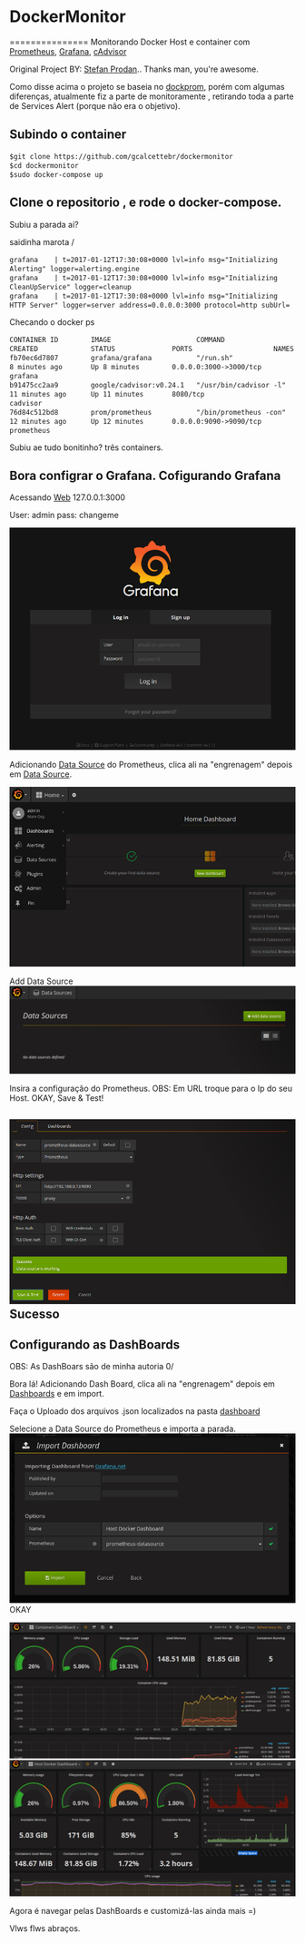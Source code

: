 # DockerMonitor
===============
Monitorando Docker Host e container com [Prometheus](https://prometheus.io/), [Grafana](http://grafana.org/), [cAdvisor](https://github.com/google/cadvisor) 

Original Project BY: [Stefan Prodan](https://github.com/stefanprodan).. Thanks man, you're awesome.

Como disse acima o projeto se baseia no [dockprom](https://github.com/stefanprodan/dockprom), porém com algumas diferenças, atualmente fiz a parte de monitoramente , retirando toda a parte de Services Alert (porque não era o objetivo).

Subindo o container
-------------------
```Shell
$git clone https://github.com/gcalcettebr/dockermonitor
$cd dockermonitor
$sudo docker-compose up
```
Clone o repositorio , e rode o docker-compose.
----------------------------------------------

Subiu a parada ai?

saidinha marota \/
```Shell
grafana    | t=2017-01-12T17:30:08+0000 lvl=info msg="Initializing Alerting" logger=alerting.engine
grafana    | t=2017-01-12T17:30:08+0000 lvl=info msg="Initializing CleanUpService" logger=cleanup
grafana    | t=2017-01-12T17:30:08+0000 lvl=info msg="Initializing HTTP Server" logger=server address=0.0.0.0:3000 protocol=http subUrl=
```
Checando o docker ps 
```Shell
CONTAINER ID        IMAGE                     COMMAND                  CREATED             STATUS              PORTS                    NAMES
fb70ec6d7807        grafana/grafana           "/run.sh"                8 minutes ago       Up 8 minutes        0.0.0.0:3000->3000/tcp   grafana
b91475cc2aa9        google/cadvisor:v0.24.1   "/usr/bin/cadvisor -l"   11 minutes ago      Up 11 minutes       8080/tcp                 cadvisor
76d84c512bd8        prom/prometheus           "/bin/prometheus -con"   12 minutes ago      Up 12 minutes       0.0.0.0:9090->9090/tcp   prometheus
``` 
Subiu ae tudo bonitinho? três containers.

Bora configrar o Grafana.
Cofigurando Grafana
-------------------

Acessando [Web](http://127.0.0.1:3000/login) 127.0.0.1:3000


User: admin  pass:  changeme

![alt tag](https://github.com/gcalcettebr/dockerizando/blob/master/jpg/iniciografana.png)

Adicionando [Data Source](http://127.0.0.1:3000/datasources) do Prometheus, clica ali na "engrenagem" depois em [Data Source](http://127.0.0.1:3000/datasources).

![alt tag](https://github.com/gcalcettebr/dockerizando/blob/master/jpg/adddashboar.png)

Add Data Source
![alt tag](https://github.com/gcalcettebr/dockerizando/blob/master/jpg/adddatadource.png)

Insira a configuração do Prometheus.
OBS: Em URL troque para o Ip do seu Host.
OKAY, 
Save & Test!

![alt tag](https://github.com/gcalcettebr/dockerizando/blob/master/jpg/configdatasource.png)
Sucesso
-------

Configurando as DashBoards
--------------------------
OBS: As DashBoars são de minha autoria 0/

Bora lá!
Adicionando Dash Board, clica ali na "engrenagem" depois em [Dashboards](http://127.0.0.1:3000/dashboard/new?editview=import) e em import.

Faça o Uploado dos arquivos .json localizados na pasta [dashboard](https://github.com/gcalcettebr/dockermonitor/tree/master/dashboard)

Selecione a Data Source do Prometheus e importa a parada.
![alt tag](https://github.com/gcalcettebr/dockerizando/blob/master/jpg/dashboard2.png)
OKAY

![alt tag](https://github.com/gcalcettebr/dockerizando/blob/master/jpg/dashboardcontainers.png)
![alt tag](https://github.com/gcalcettebr/dockerizando/blob/master/jpg/hostdashboard.png)


Agora é navegar pelas DashBoards e customizá-las ainda mais =)

Vlws flws abraços.
